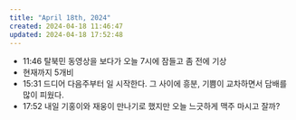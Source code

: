 ```yaml
---
title: "April 18th, 2024"
created: 2024-04-18 11:46:47
updated: 2024-04-18 17:52:48
---
```

  * 11:46 탈북민 동영상을 보다가 오늘 7시에 잠들고 좀 전에 기상
  * 현재까지 5개비
  * 15:31 드디어 다음주부터 일 시작한다. 그 사이에 흥분, 기쁨이 교차하면서 담배를 많이 피웠다.
  * 17:52 내일 기홍이와 재웅이 만나기로 했지만 오늘 느긋하게 맥주 마시고 잘까?